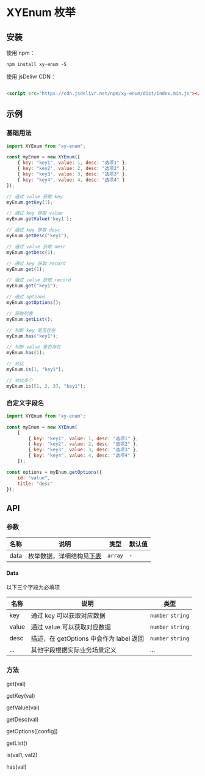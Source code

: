 # XYEnum 枚举

## 安装

使用 npm：

```shell
npm install xy-enum -S
```

使用 jsDelivr CDN：

```html

<script src="https://cdn.jsdelivr.net/npm/xy-enum/dist/index.min.js"></script>
```

## 示例

### 基础用法

```js
import XYEnum from "xy-enum";

const myEnum = new XYEnum([
    { key: "key1", value: 1, desc: "选项1" },
    { key: "key2", value: 2, desc: "选项2" },
    { key: "key3", value: 3, desc: "选项3" },
    { key: "key4", value: 4, desc: "选项4" }
]);

// 通过 value 获取 key
myEnum.getKey(1);

// 通过 key 获取 value
myEnum.getValue('key1');

// 通过 key 获取 desc
myEnum.getDesc("key1");

// 通过 value 获取 desc
myEnum.getDesc(1);

// 通过 key 获取 record
myEnum.get(1);

// 通过 value 获取 record
myEnum.get("key1");

// 通过 options
myEnum.getOptions();

// 获取列表
myEnum.getList();

// 判断 key 是否存在
myEnum.has("key1");

// 判断 value 是否存在
myEnum.has(1);

// 对比
myEnum.is(1, "key1");

// 对比多个
myEnum.is([1, 2, 3], "key1");
```

### 自定义字段名

```js
import XYEnum from "xy-enum";

const myEnum = new XYEnum(
    [
        { key: "key1", value: 1, desc: "选项1" },
        { key: "key2", value: 2, desc: "选项2" },
        { key: "key3", value: 3, desc: "选项3" },
        { key: "key4", value: 4, desc: "选项4" }
    ]);

const options = myEnum.getOptions({
    id: "value",
    title: "desc"
});
```

## API

### 参数

| 名称   | 说明                    | 类型      | 默认值 |
|------|-----------------------|---------|-----|
| data | 枚举数据，详细结构见[下表](#data) | `array` | `-` |

#### Data

以下三个字段为必填项

| 名称    | 说明                            | 类型                |
|-------|-------------------------------|-------------------|
| key   | 通过 key 可以获取对应数据               | `number` `string` |
| value | 通过 value 可以获取对应数据             | `number` `string` |
| desc  | 描述，在 getOptions 中会作为 label 返回 | `number` `string` |
| ...   | 其他字段根据实际业务场景定义                | ...               |

### 方法

get(val)

getKey(val)

getValue(val)

getDesc(val)

getOptions([config])

getList()

is(val1, val2)

has(val)

